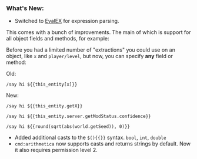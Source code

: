 ### What's New:

* Switched to [EvalEX](https://ezylang.github.io/EvalEx/) for expression parsing.

This comes with a bunch of improvements. The main of which is support for all object fields and methods, for example:

Before you had a limited number of "extractions" you could use on an object, like `x` and `player/level`, but now, you can specify **any** field or method:

Old:

```
/say hi ${{this_entity[x]}}
```

New:
```
/say hi ${{this_entity.getX}}

/say hi ${{this_entity.server.getModStatus.confidence}}

/say hi ${{round(sqrt(abs(world.getSeed)), 0)}}
```

* Added additional casts to the `$(){{}}` syntax. `bool`, `int`, `double`
* `cmd:arithmetica` now supports casts and returns strings by default. Now it also requires permission level 2.
